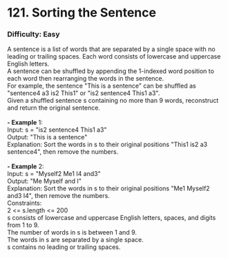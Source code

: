 # 121. Sorting the Sentence
### Difficulty: Easy
A sentence is a list of words that are separated by a single space with no leading or trailing spaces. Each word consists of lowercase and uppercase English letters. <br/> A sentence can be shuffled by appending the 1-indexed word position to each word then rearranging the words in the sentence. <br/> For example, the sentence "This is a sentence" can be shuffled as "sentence4 a3 is2 This1" or "is2 sentence4 This1 a3". <br/> Given a shuffled sentence s containing no more than 9 words, reconstruct and return the original sentence. <br/>   <br/><b>- Example</b> 1: <br/> Input: s = "is2 sentence4 This1 a3" <br/> Output: "This is a sentence" <br/> Explanation: Sort the words in s to their original positions "This1 is2 a3 sentence4", then remove the numbers. <br/> <br/><b>- Example</b> 2: <br/> Input: s = "Myself2 Me1 I4 and3" <br/> Output: "Me Myself and I" <br/> Explanation: Sort the words in s to their original positions "Me1 Myself2 and3 I4", then remove the numbers. <br/>   Constraints: <br/> 2 <= s.length <= 200 <br/> s consists of lowercase and uppercase English letters, spaces, and digits from 1 to 9. <br/> The number of words in s is between 1 and 9. <br/> The words in s are separated by a single space. <br/> s contains no leading or trailing spaces.